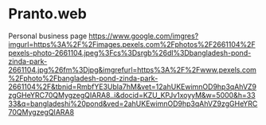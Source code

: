 # Pranto.web
Personal business page
https://www.google.com/imgres?imgurl=https%3A%2F%2Fimages.pexels.com%2Fphotos%2F2661104%2Fpexels-photo-2661104.jpeg%3Fcs%3Dsrgb%26dl%3Dbangladesh-pond-zinda-park-2661104.jpg%26fm%3Djpg&imgrefurl=https%3A%2F%2Fwww.pexels.com%2Fphoto%2Fbangladesh-pond-zinda-park-2661104%2F&tbnid=RmbfYE3Ubla7hM&vet=12ahUKEwimnOD9hp3qAhVZ9zgGHeYRC70QMygzegQIARA8..i&docid=KZU_KPJv1xoyyM&w=5000&h=3333&q=bangladeshi%20pond&ved=2ahUKEwimnOD9hp3qAhVZ9zgGHeYRC70QMygzegQIARA8
